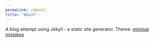 ```yaml
---
permalink: /about/
title: "About"
---
```


A blog attempt using Jekyll - a static site generator. Theme: [minimal mistakes](https://mmistakes.github.io/minimal-mistakes/)
